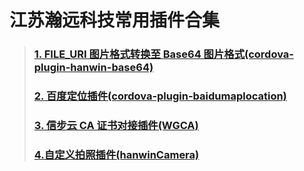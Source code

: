 # 江苏瀚远科技常用插件合集

> ### [1. FILE_URI 图片格式转换至 Base64 图片格式(cordova-plugin-hanwin-base64)](https://github.com/szhanwintech/cordova-plugin-hanwin-base64)
>
> ### [2. 百度定位插件(cordova-plugin-baidumaplocation)](https://github.com/szhanwintech/cordova-plugin-baidumaplocation)
>
> ### [3. 信步云 CA 证书对接插件(WGCA)](https://github.com/szhanwintech/WGCA)
>
> ### [4.自定义拍照插件(hanwinCamera)](https://github.com/szhanwintech/hanwinCamera)
